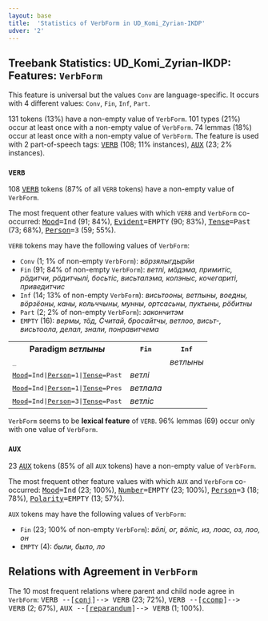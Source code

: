 ```yaml
---
layout: base
title:  'Statistics of VerbForm in UD_Komi_Zyrian-IKDP'
udver: '2'
---
```


## Treebank Statistics: UD_Komi_Zyrian-IKDP: Features: `VerbForm`

This feature is universal but the values `Conv` are language-specific.
It occurs with 4 different values: `Conv`, `Fin`, `Inf`, `Part`.

131 tokens (13%) have a non-empty value of `VerbForm`.
101 types (21%) occur at least once with a non-empty value of `VerbForm`.
74 lemmas (18%) occur at least once with a non-empty value of `VerbForm`.
The feature is used with 2 part-of-speech tags: <tt><a href="kpv_ikdp-pos-VERB.html">VERB</a></tt> (108; 11% instances), <tt><a href="kpv_ikdp-pos-AUX.html">AUX</a></tt> (23; 2% instances).

### `VERB`

108 <tt><a href="kpv_ikdp-pos-VERB.html">VERB</a></tt> tokens (87% of all `VERB` tokens) have a non-empty value of `VerbForm`.

The most frequent other feature values with which `VERB` and `VerbForm` co-occurred: <tt><a href="kpv_ikdp-feat-Mood.html">Mood</a></tt><tt>=Ind</tt> (91; 84%), <tt><a href="kpv_ikdp-feat-Evident.html">Evident</a></tt><tt>=EMPTY</tt> (90; 83%), <tt><a href="kpv_ikdp-feat-Tense.html">Tense</a></tt><tt>=Past</tt> (73; 68%), <tt><a href="kpv_ikdp-feat-Person.html">Person</a></tt><tt>=3</tt> (59; 55%).

`VERB` tokens may have the following values of `VerbForm`:

* `Conv` (1; 1% of non-empty `VerbForm`): <em>вӧрзялыгдырйи</em>
* `Fin` (91; 84% of non-empty `VerbForm`): <em>ветлі, мӧдэма, примитіс, рӧдитчи, рӧдитчылі, босьтіс, висьталэма, колэныс, кочегариті, приведитчис</em>
* `Inf` (14; 13% of non-empty `VerbForm`): <em>висьтооны, ветлыны, воедны, вӧрзёоны, каны, кольччыны, мунны, ортсасьны, пуктыны, рӧбитны</em>
* `Part` (2; 2% of non-empty `VerbForm`): <em>закончитэм</em>
* `EMPTY` (16): <em>вермы, тӧд, Считай, бросайтчы, ветлоо, висьт-, висьтоола, делал, знали, понравитчема</em>

<table>
  <tr><th>Paradigm <i>ветлыны</i></th><th><tt>Fin</tt></th><th><tt>Inf</tt></th></tr>
  <tr><td><tt>_</tt></td><td></td><td><em>ветлыны</em></td></tr>
  <tr><td><tt><tt><a href="kpv_ikdp-feat-Mood.html">Mood</a></tt><tt>=Ind</tt>|<tt><a href="kpv_ikdp-feat-Person.html">Person</a></tt><tt>=1</tt>|<tt><a href="kpv_ikdp-feat-Tense.html">Tense</a></tt><tt>=Past</tt></tt></td><td><em>ветлі</em></td><td></td></tr>
  <tr><td><tt><tt><a href="kpv_ikdp-feat-Mood.html">Mood</a></tt><tt>=Ind</tt>|<tt><a href="kpv_ikdp-feat-Person.html">Person</a></tt><tt>=1</tt>|<tt><a href="kpv_ikdp-feat-Tense.html">Tense</a></tt><tt>=Pres</tt></tt></td><td><em>ветлала</em></td><td></td></tr>
  <tr><td><tt><tt><a href="kpv_ikdp-feat-Mood.html">Mood</a></tt><tt>=Ind</tt>|<tt><a href="kpv_ikdp-feat-Person.html">Person</a></tt><tt>=3</tt>|<tt><a href="kpv_ikdp-feat-Tense.html">Tense</a></tt><tt>=Past</tt></tt></td><td><em>ветліс</em></td><td></td></tr>
</table>

`VerbForm` seems to be **lexical feature** of `VERB`. 96% lemmas (69) occur only with one value of `VerbForm`.

### `AUX`

23 <tt><a href="kpv_ikdp-pos-AUX.html">AUX</a></tt> tokens (85% of all `AUX` tokens) have a non-empty value of `VerbForm`.

The most frequent other feature values with which `AUX` and `VerbForm` co-occurred: <tt><a href="kpv_ikdp-feat-Mood.html">Mood</a></tt><tt>=Ind</tt> (23; 100%), <tt><a href="kpv_ikdp-feat-Number.html">Number</a></tt><tt>=EMPTY</tt> (23; 100%), <tt><a href="kpv_ikdp-feat-Person.html">Person</a></tt><tt>=3</tt> (18; 78%), <tt><a href="kpv_ikdp-feat-Polarity.html">Polarity</a></tt><tt>=EMPTY</tt> (13; 57%).

`AUX` tokens may have the following values of `VerbForm`:

* `Fin` (23; 100% of non-empty `VerbForm`): <em>вӧлі, ог, вӧліс, из, лоас, оз, лоо, он</em>
* `EMPTY` (4): <em>были, было, ло</em>

## Relations with Agreement in `VerbForm`

The 10 most frequent relations where parent and child node agree in `VerbForm`:
<tt>VERB --[<tt><a href="kpv_ikdp-dep-conj.html">conj</a></tt>]--> VERB</tt> (23; 72%),
<tt>VERB --[<tt><a href="kpv_ikdp-dep-ccomp.html">ccomp</a></tt>]--> VERB</tt> (2; 67%),
<tt>AUX --[<tt><a href="kpv_ikdp-dep-reparandum.html">reparandum</a></tt>]--> VERB</tt> (1; 100%).


